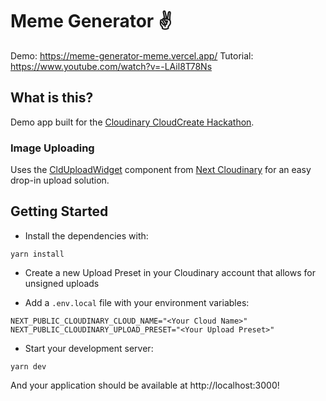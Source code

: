 # Meme Generator ✌️

Demo: <https://meme-generator-meme.vercel.app/>
Tutorial: <https://www.youtube.com/watch?v=-LAil8T78Ns>

## What is this?

Demo app built for the [Cloudinary CloudCreate Hackathon](https://cloudinary.com/blog/cloudinary-cloudcreate-tech-products-hackathon).


### Image Uploading

Uses the [CldUploadWidget](https://next-cloudinary.spacejelly.dev/components/clduploadwidget/examples) component from [Next Cloudinary](https://next-cloudinary.spacejelly.dev/) for an easy drop-in upload solution.

## Getting Started

* Install the dependencies with:

```
yarn install
```

* Create a new Upload Preset in your Cloudinary account that allows for unsigned uploads

* Add a `.env.local` file with your environment variables:

```
NEXT_PUBLIC_CLOUDINARY_CLOUD_NAME="<Your Cloud Name>"
NEXT_PUBLIC_CLOUDINARY_UPLOAD_PRESET="<Your Upload Preset>"
```

* Start your development server:

```
yarn dev
```

And your application should be available at http://localhost:3000!
